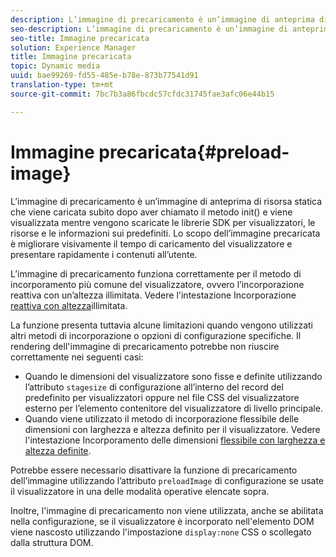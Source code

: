 ```yaml
---
description: L’immagine di precaricamento è un’immagine di anteprima di risorsa statica che viene caricata subito dopo aver chiamato il metodo init() e viene visualizzata mentre vengono scaricate le librerie SDK per visualizzatori, le risorse e le informazioni sui predefiniti. Lo scopo dell’immagine precaricata è migliorare visivamente il tempo di caricamento del visualizzatore e presentare rapidamente i contenuti all’utente.
seo-description: L’immagine di precaricamento è un’immagine di anteprima di risorsa statica che viene caricata subito dopo aver chiamato il metodo init() e viene visualizzata mentre vengono scaricate le librerie SDK per visualizzatori, le risorse e le informazioni sui predefiniti. Lo scopo dell’immagine precaricata è migliorare visivamente il tempo di caricamento del visualizzatore e presentare rapidamente i contenuti all’utente.
seo-title: Immagine precaricata
solution: Experience Manager
title: Immagine precaricata
topic: Dynamic media
uuid: bae99269-fd55-485e-b78e-873b77541d91
translation-type: tm+mt
source-git-commit: 7bc7b3a86fbcdc57cfdc31745fae3afc06e44b15

---
```



# Immagine precaricata{#preload-image}

L’immagine di precaricamento è un’immagine di anteprima di risorsa statica che viene caricata subito dopo aver chiamato il metodo init() e viene visualizzata mentre vengono scaricate le librerie SDK per visualizzatori, le risorse e le informazioni sui predefiniti. Lo scopo dell’immagine precaricata è migliorare visivamente il tempo di caricamento del visualizzatore e presentare rapidamente i contenuti all’utente.

L’immagine di precaricamento funziona correttamente per il metodo di incorporamento più comune del visualizzatore, ovvero l’incorporazione reattiva con un’altezza illimitata. Vedere l&#39;intestazione Incorporazione [reattiva con altezza](../../c-html5-aem-asset-viewers/c-html5-aem-carousel/c-html5-aem-carousel.md#concept-b44f1df3c1c64d4e8b5565e7736bf95e)illimitata.

La funzione presenta tuttavia alcune limitazioni quando vengono utilizzati altri metodi di incorporazione o opzioni di configurazione specifiche. Il rendering dell&#39;immagine di precaricamento potrebbe non riuscire correttamente nei seguenti casi:

* Quando le dimensioni del visualizzatore sono fisse e definite utilizzando l’attributo `stagesize` di configurazione all’interno del record del predefinito per visualizzatori oppure nel file CSS del visualizzatore esterno per l’elemento contenitore del visualizzatore di livello principale.
* Quando viene utilizzato il metodo di incorporazione flessibile delle dimensioni con larghezza e altezza definito per il visualizzatore. Vedere l&#39;intestazione Incorporamento delle dimensioni [flessibile con larghezza e altezza definite](../../c-html5-aem-asset-viewers/c-html5-aem-interactive-images/c-html5-aem-interactive-images.md#section-6bb5d3c502544ad18a58eafe12a13435).

Potrebbe essere necessario disattivare la funzione di precaricamento dell’immagine utilizzando l’attributo `preloadImage` di configurazione se usate il visualizzatore in una delle modalità operative elencate sopra.

Inoltre, l&#39;immagine di precaricamento non viene utilizzata, anche se abilitata nella configurazione, se il visualizzatore è incorporato nell&#39;elemento DOM viene nascosto utilizzando l&#39;impostazione `display:none` CSS o scollegato dalla struttura DOM.

